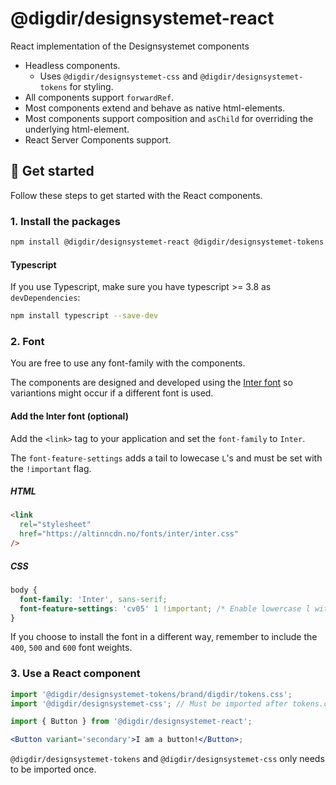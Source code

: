 # @digdir/designsystemet-react

React implementation of the Designsystemet components

- Headless components.
  - Uses `@digdir/designsystemet-css` and `@digdir/designsystemet-tokens` for styling.
- All components support `forwardRef`.
- Most components extend and behave as native html-elements.
- Most components support composition and `asChild` for overriding the underlying html-element.
- React Server Components support.

## 🚀 Get started

Follow these steps to get started with the React components.

### 1. Install the packages

```sh
npm install @digdir/designsystemet-react @digdir/designsystemet-tokens @digdir/designsystemet-css
```

#### Typescript

If you use Typescript, make sure you have typescript >= 3.8 as `devDependencies`:

```sh
npm install typescript --save-dev
```

### 2. Font

You are free to use any font-family with the components.

The components are designed and developed using the [Inter font](https://github.com/rsms/inter) so variantions might occur if a different font is used.

#### Add the Inter font (optional)

Add the `<link>` tag to your application and set the `font-family` to `Inter`.

The `font-feature-settings` adds a tail to lowecase `L`'s and must be set with the `!important` flag.

##### HTML

```html
<link
  rel="stylesheet"
  href="https://altinncdn.no/fonts/inter/inter.css"
/>
```

##### CSS

```css
body {
  font-family: 'Inter', sans-serif;
  font-feature-settings: 'cv05' 1 !important; /* Enable lowercase l with tail */
}
```

If you choose to install the font in a different way, remember to include the `400`, `500` and `600` font weights.

### 3. Use a React component

```jsx
import '@digdir/designsystemet-tokens/brand/digdir/tokens.css';
import '@digdir/designsystemet-css'; // Must be imported after tokens.css

import { Button } from '@digdir/designsystemet-react';

<Button variant='secondary'>I am a button!</Button>;
```

`@digdir/designsystemet-tokens` and `@digdir/designsystemet-css` only needs to be imported once.
